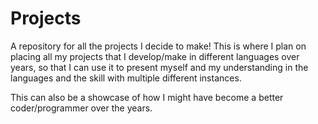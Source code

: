 # Projects
A repository for all the projects I decide to make! This is where I plan on placing all my projects that I develop/make in different languages over years, so that I can use it to present myself and my understanding in the languages and the skill with multiple different instances.

This can also be a showcase of how I might have become a better coder/programmer over the years.
